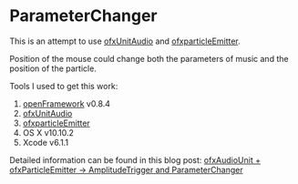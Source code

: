 # ParameterChanger

This is an attempt to use [ofxUnitAudio](https://github.com/admsyn/ofxAudioUnit) and [ofxparticleEmitter](https://github.com/sroske/ofxParticleEmitter). 

Position of the mouse could change both the parameters of music and the position of the particle.

Tools I used to get this work:

1. [openFramework](https://github.com/openframeworks/openFrameworks) v0.8.4
2. [ofxUnitAudio](https://github.com/admsyn/ofxAudioUnit)
3. [ofxparticleEmitter](https://github.com/sroske/ofxParticleEmitter)
4. OS X v10.10.2
5. Xcode v6.1.1

Detailed information can be found in this blog post: [ofxAudioUnit + ofxParticleEmitter -> AmplitudeTrigger and ParameterChanger](http://golancourses.net/2015/cl/02/07/ofxaudiounit-ofxparticleemitter-amplitudetrigger-and-parameterchanger/)
